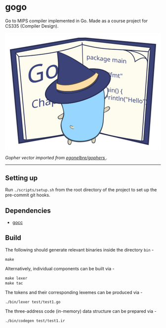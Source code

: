 # gogo
Go to MIPS compiler implemented in Go. Made as a course project for CS335 (Compiler Design).

<p align="center">
  <img alt="Logo" src="gopher.svg">
</p>

*Gopher vector imported from [egonelbre/gophers
](https://github.com/egonelbre/gophers).*

- - -

## Setting up
Run `./scripts/setup.sh` from the root directory of the project to set up the pre-commit git hooks.

## Dependencies
* [gocc](https://github.com/goccmack/gocc)

## Build
The following should generate relevant binaries inside the directory `bin` -
```
make
```

Alternatively, individual components can be built via -
```
make lexer
make tac
```

The tokens and their corresponding lexemes can be produced via -
```
./bin/lexer test/test1.go
```

The three-address code (in-memory) data structure can be prepared via -
```
./bin/codegen test/test1.ir
```
